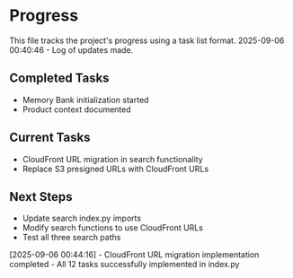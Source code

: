 # Progress

This file tracks the project's progress using a task list format.
2025-09-06 00:40:46 - Log of updates made.

## Completed Tasks

- Memory Bank initialization started
- Product context documented

## Current Tasks

- CloudFront URL migration in search functionality
- Replace S3 presigned URLs with CloudFront URLs

## Next Steps

- Update search index.py imports
- Modify search functions to use CloudFront URLs
- Test all three search paths

[2025-09-06 00:44:16] - CloudFront URL migration implementation completed - All 12 tasks successfully implemented in index.py
